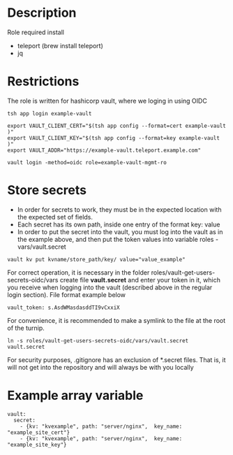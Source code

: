 # Description

Role required install
* teleport (brew install teleport)
* jq

# Restrictions
The role is written for hashicorp vault, where we loging  in using OIDC
```commandline
tsh app login example-vault
 
export VAULT_CLIENT_CERT="$(tsh app config --format=cert example-vault )"
export VAULT_CLIENT_KEY="$(tsh app config --format=key example-vault )"
export VAULT_ADDR="https://example-vault.teleport.example.com"
 
vault login -method=oidc role=example-vault-mgmt-ro
```

# Store secrets
* In order for secrets to work, they must be in the expected location with the expected set of fields.
* Each secret has its own path, inside one entry of the format key: value
* In order to put the secret into the vault, you must log into the vault as in the example above, and then put the token values into variable roles - vars/vault.secret  

```commandline
vault kv put kvname/store_path/key/ value="value_example"
```

For correct operation, it is necessary in the folder roles/vault-get-users-secrets-oidc/vars create file **vault.secret** and enter your token in it, which you receive when logging into the vault (described above in the regular login section). File format example below
```commandline
vault_token: s.AsdWMasdasddTI9vCxxiX
```

For convenience, it is recommended to make a symlink to the file at the root of the turnip. 
```commandline
ln -s roles/vault-get-users-secrets-oidc/vars/vault.secret vault.secret
```

For security purposes, .gitignore has an exclusion of *.secret files. That is, it will not get into the repository and will always be with you locally

# Example array variable
```commandline
vault:
  secret:
    - {kv: "kvexample", path: "server/nginx",  key_name: "example_site_cert"}
    - {kv: "kvexample", path: "server/nginx",  key_name: "example_site_key"}
```